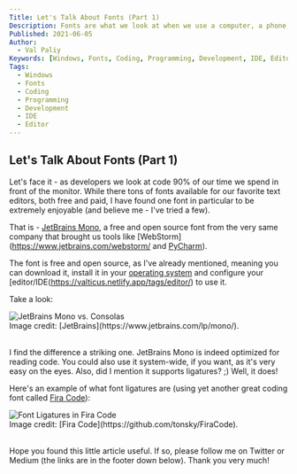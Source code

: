 ```yaml
---
Title: Let's Talk About Fonts (Part 1)
Description: Fonts are what we look at when we use a computer, a phone, a tablet. Which font should a developer use (in my opinion)?
Published: 2021-06-05
Author:
  - Val Paliy
Keywords: [Windows, Fonts, Coding, Programming, Development, IDE, Editor]
Tags:
  - Windows
  - Fonts
  - Coding
  - Programming
  - Development
  - IDE
  - Editor
---
```


## Let's Talk About Fonts (Part 1)

Let's face it - as developers we look at code 90% of our time we spend in front of the monitor. While there tons of fonts available for our favorite text editors, both free and paid, I have found one font in particular to be extremely enjoyable (and believe me - I've tried a few).

That is - [JetBrains Mono](https://www.jetbrains.com/lp/mono/), a free and open source font from the very same company that brought us tools like [WebStorm](https://www.jetbrains.com/webstorm/ and [PyCharm](https://www.jetbrains.com/pycharm/)). 

The font is free and open source, as I've already mentioned, meaning you can download it, install it in your [operating system](https://valticus.netlify.app/tags/operating-system) and configure your [editor/IDE(https://valticus.netlify.app/tags/editor/) to use it.

Take a look:

<div class="align_center" style="height:auto; max-width: 100%; border:none; display:block;">
<img src='/img/jetbrains-mono-font.png' loading='lazy' alt='JetBrains Mono vs. Consolas' title='JetBrains Mono vs. Consolas' class="align_center"></br>Image credit: [JetBrains](https://www.jetbrains.com/lp/mono/).</div></br>

 I find the difference a striking one. JetBrains Mono is indeed optimized for reading code. You could also use it system-wide, if you want, as it's very easy on the eyes. Also, did I mention it supports ligatures? ;) Well, it does!
 
 Here's an example of what font ligatures are (using yet another great coding font called [Fira Code](https://github.com/tonsky/FiraCode)):
 
<div class="align_center" style="height:auto; max-width: 100%; border:none; display:block;">
<img src='/img/fira-code-ligatures.png' loading='lazy' alt='Font Ligatures in Fira Code' title='Font Ligatures in Fira Code' class="align_center"></br>Image credit: [Fira Code](https://github.com/tonsky/FiraCode).</div></br>
  
 Hope you found this little article useful. If so, please follow me on Twitter or Medium (the links are in the footer down below). Thank you very much!
 